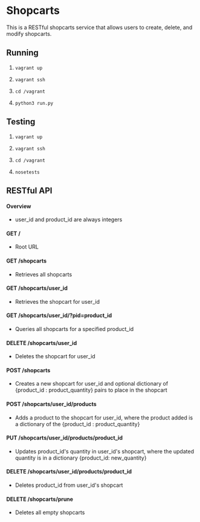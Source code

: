 # Shopcarts

This is a RESTful shopcarts service that allows users to create, delete, and modify shopcarts.

## Running


1. `vagrant up`

2. `vagrant ssh`

3. `cd /vagrant`

4. `python3 run.py`


## Testing

1. `vagrant up`

2. `vagrant ssh`

3. `cd /vagrant`

4. `nosetests`

## RESTful API
#### Overview
  * user_id and product_id are always integers

#### GET /
  * Root URL

#### GET /shopcarts
  * Retrieves all shopcarts

#### GET /shopcarts/user_id
  * Retrieves the shopcart for user_id

#### GET /shopcarts/user_id/?pid=product_id
  * Queries all shopcarts for a specified product_id

#### DELETE /shopcarts/user_id
  * Deletes the shopcart for user_id

#### POST /shopcarts
  * Creates a new shopcart for user_id and optional dictionary of {product_id : product_quantity} pairs to place in the shopcart

#### POST /shopcarts/user_id/products
  * Adds a product to the shopcart for user_id, where the product added is a dictionary of the {product_id : product_quantity}

#### PUT /shopcarts/user_id/products/product_id
  * Updates product_id's quantity in user_id's shopcart, where the updated quantity is in a dictionary {product_id: new_quantity}

#### DELETE /shopcarts/user_id/products/product_id
  * Deletes product_id from user_id's shopcart

#### DELETE /shopcarts/prune
  * Deletes all empty shopcarts

